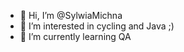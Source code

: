 - 👋 Hi, I’m @SylwiaMichna
- 👀 I’m interested in cycling and Java ;)
- 🌱 I’m currently learning QA


<!---
SylwiaMichna/SylwiaMichna is a ✨ special ✨ repository because its `README.md` (this file) appears on your GitHub profile.
You can click the Preview link to take a look at your changes.
--->

